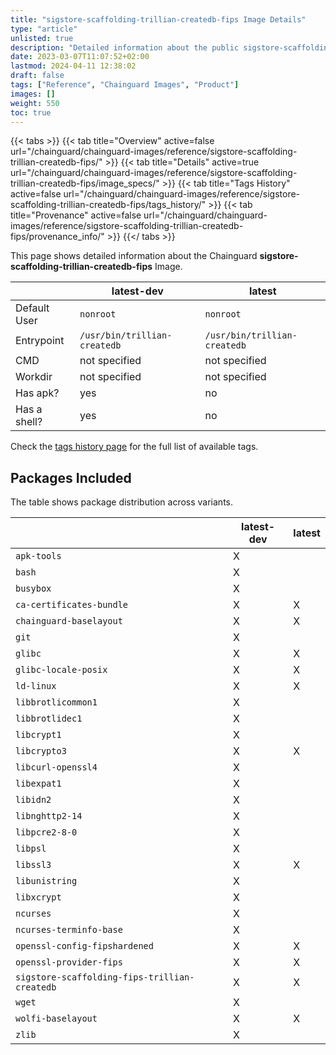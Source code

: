 ```yaml
---
title: "sigstore-scaffolding-trillian-createdb-fips Image Details"
type: "article"
unlisted: true
description: "Detailed information about the public sigstore-scaffolding-trillian-createdb-fips Chainguard Image."
date: 2023-03-07T11:07:52+02:00
lastmod: 2024-04-11 12:38:02
draft: false
tags: ["Reference", "Chainguard Images", "Product"]
images: []
weight: 550
toc: true
---
```


{{< tabs >}}
{{< tab title="Overview" active=false url="/chainguard/chainguard-images/reference/sigstore-scaffolding-trillian-createdb-fips/" >}}
{{< tab title="Details" active=true url="/chainguard/chainguard-images/reference/sigstore-scaffolding-trillian-createdb-fips/image_specs/" >}}
{{< tab title="Tags History" active=false url="/chainguard/chainguard-images/reference/sigstore-scaffolding-trillian-createdb-fips/tags_history/" >}}
{{< tab title="Provenance" active=false url="/chainguard/chainguard-images/reference/sigstore-scaffolding-trillian-createdb-fips/provenance_info/" >}}
{{</ tabs >}}

This page shows detailed information about the Chainguard **sigstore-scaffolding-trillian-createdb-fips** Image.

|              | latest-dev                   | latest                       |
|--------------|------------------------------|------------------------------|
| Default User | `nonroot`                    | `nonroot`                    |
| Entrypoint   | `/usr/bin/trillian-createdb` | `/usr/bin/trillian-createdb` |
| CMD          | not specified                | not specified                |
| Workdir      | not specified                | not specified                |
| Has apk?     | yes                          | no                           |
| Has a shell? | yes                          | no                           |

Check the [tags history page](/chainguard/chainguard-images/reference/sigstore-scaffolding-trillian-createdb-fips/tags_history/) for the full list of available tags.

## Packages Included
The table shows package distribution across variants.

|                                               | latest-dev | latest |
|-----------------------------------------------|------------|--------|
| `apk-tools`                                   | X          |        |
| `bash`                                        | X          |        |
| `busybox`                                     | X          |        |
| `ca-certificates-bundle`                      | X          | X      |
| `chainguard-baselayout`                       | X          | X      |
| `git`                                         | X          |        |
| `glibc`                                       | X          | X      |
| `glibc-locale-posix`                          | X          | X      |
| `ld-linux`                                    | X          | X      |
| `libbrotlicommon1`                            | X          |        |
| `libbrotlidec1`                               | X          |        |
| `libcrypt1`                                   | X          |        |
| `libcrypto3`                                  | X          | X      |
| `libcurl-openssl4`                            | X          |        |
| `libexpat1`                                   | X          |        |
| `libidn2`                                     | X          |        |
| `libnghttp2-14`                               | X          |        |
| `libpcre2-8-0`                                | X          |        |
| `libpsl`                                      | X          |        |
| `libssl3`                                     | X          | X      |
| `libunistring`                                | X          |        |
| `libxcrypt`                                   | X          |        |
| `ncurses`                                     | X          |        |
| `ncurses-terminfo-base`                       | X          |        |
| `openssl-config-fipshardened`                 | X          | X      |
| `openssl-provider-fips`                       | X          | X      |
| `sigstore-scaffolding-fips-trillian-createdb` | X          | X      |
| `wget`                                        | X          |        |
| `wolfi-baselayout`                            | X          | X      |
| `zlib`                                        | X          |        |

